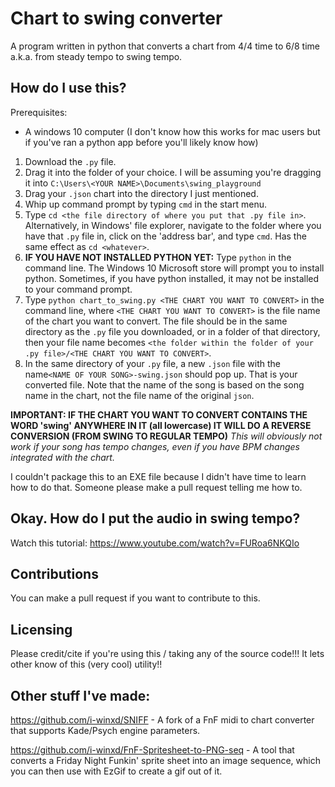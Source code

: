# Chart to swing converter
A program written in python that converts a chart from 4/4 time to 6/8 time a.k.a. from steady tempo to swing tempo.

## How do I use this?
Prerequisites:
* A windows 10 computer (I don't know how this works for mac users but if you've ran a python app before you'll likely know how)
1. Download the ``.py`` file.
2. Drag it into the folder of your choice. I will be assuming you're dragging it into ``C:\Users\<YOUR NAME>\Documents\swing_playground``
3. Drag your ``.json`` chart into the directory I just mentioned.
4. Whip up command prompt by typing ``cmd`` in the start menu.
5. Type ``cd <the file directory of where you put that .py file in>``. Alternatively, in Windows' file explorer, navigate to the folder where you have that ``.py`` file in, click on the 'address bar', and type ``cmd``. Has the same effect as ``cd <whatever>``.
6. **IF YOU HAVE NOT INSTALLED PYTHON YET:** Type ``python`` in the command line. The Windows 10 Microsoft store will prompt you to install python. Sometimes, if you have python installed, it may not be installed to your command prompt.
7. Type ``python chart_to_swing.py <THE CHART YOU WANT TO CONVERT>`` in the command line, where ``<THE CHART YOU WANT TO CONVERT>`` is the file name of the chart you want to convert. The file should be in the same directory as the ``.py`` file you downloaded, or in a folder of that directory, then your file name becomes ``<the folder within the folder of your .py file>/<THE CHART YOU WANT TO CONVERT>``.
8. In the same directory of your ``.py`` file, a new ``.json`` file with the name``<NAME OF YOUR SONG>-swing.json`` should pop up. That is your converted file. Note that the name of the song is based on the song name in the chart, not the file name of the original ``json``.

**IMPORTANT: IF THE CHART YOU WANT TO CONVERT CONTAINS THE WORD 'swing' ANYWHERE IN IT (all lowercase) IT WILL DO A REVERSE CONVERSION (FROM SWING TO REGULAR TEMPO)**
*This will obviously not work if your song has tempo changes, even if you have BPM changes integrated with the chart.*

I couldn't package this to an EXE file because I didn't have time to learn how to do that. Someone please make a pull request telling me how to.
## Okay. How do I put the audio in swing tempo?
Watch this tutorial: https://www.youtube.com/watch?v=FURoa6NKQIo

## Contributions
You can make a pull request if you want to contribute to this.

## Licensing
Please credit/cite if you're using this / taking any of the source code!!! It lets other know of this (very cool) utility!!

## Other stuff I've made:
https://github.com/i-winxd/SNIFF - A fork of a FnF midi to chart converter that supports Kade/Psych engine parameters.

https://github.com/i-winxd/FnF-Spritesheet-to-PNG-seq - A tool that converts a Friday Night Funkin' sprite sheet into an image sequence, which you can then use with EzGif to create a gif out of it.
